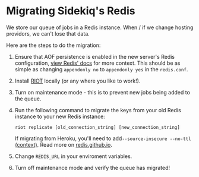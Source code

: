# Migrating Sidekiq's Redis

We store our queue of jobs in a Redis instance. When / if we change hosting providors, we can't lose that data.

Here are the steps to do the migration:

1) Ensure that AOF persistence is enabled in the new server's Redis configuration, [view Redis' docs](https://redis.io/docs/latest/operate/oss_and_stack/management/persistence/) for more context. This should be as simple as changing `appendonly no` to `appendonly yes` in the `redis.conf`.
2) Install [RIOT](https://github.com/redis/riot) locally (or any where you like to work!).
3) Turn on maintenance mode - this is to prevent new jobs being added to the queue.
4) Run the following command to migrate the keys from your old Redis instance to your new Redis instance:
  
    ```
    riot replicate [old_connection_string] [new_connection_string]
    ```
    
    If migrating from Heroku, you'll need to add`--source-insecure --no-ttl` [(context)](https://stackoverflow.com/questions/65042551/ssl-certification-verify-failed-on-heroku-redis/). Read more on [redis.github.io](https://redis.github.io/riot/#_replication).
5) Change `REDIS_URL` in your enviroment variables.
6) Turn off maintenance mode and verify the queue has migrated!
